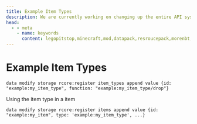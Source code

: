 ```yaml
---
title: Example Item Types
description: We are currently working on changing up the entire API system. Hopefully, it will be released soon! For now you can see the up-coming changes to the API.
head:
  - - meta
    - name: keywords
      content: legopitstop,minecraft,mod,datapack,resroucepack,morenbt,nbt,data
---
```


# Example Item Types

```mcfunction
data modify storage rcore:register item_types append value {id: "example:my_item_type", function: "example:my_item_type/drop"}
```

Using the item type in a item

```mcfunction
data modify storage rcore:register items append value {id: "example:my_item", type: 'example:my_item_type', ...}
```
